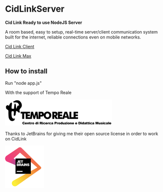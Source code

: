 # CidLinkServer
**Cid Link Ready to use NodeJS Server**

A room based, easy to setup, real-time server/client communication system built for the internet, reliable connections even on mobile networks.

[Cid Link Client](https://github.com/EnricoPietrocola/CidLinkClient)

[Cid Link Max](https://github.com/EnricoPietrocola/CidLinkMax)

## How to install
Run "node app.js"


With the support of Tempo Reale

[![temporeale.it](https://raw.githubusercontent.com/EnricoPietrocola/Cid/master/temporealelogo.png)](https://temporeale.it/en/)

Thanks to JetBrains for giving me their open source license in order to work on CidLink

[![JetBrainLogo](https://raw.githubusercontent.com/EnricoPietrocola/Cid/master/jetbrains128.png)](https://www.jetbrains.com/?from=CidReader(AndroidandWeb))
